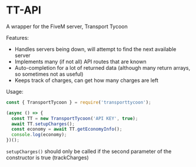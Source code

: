 # TT-API

A wrapper for the FiveM server, Transport Tycoon

Features:

- Handles servers being down, will attempt to find the next available server
- Implements many (if not all) API routes that are known
- Auto-completion for a lot of returned data (although many return arrays, so sometimes not as useful)
- Keeps track of charges, can get how many charges are left

Usage:

```js
const { TransportTycoon } = require('transporttycoon');

(async () => {
  const TT = new TransportTycoon('API KEY', true);
  await TT.setupCharges();
  const economy = await TT.getEconomyInfo();
  console.log(economy);
})();
```

`setupCharges()` should only be called if the second parameter of the constructor is true (trackCharges)
